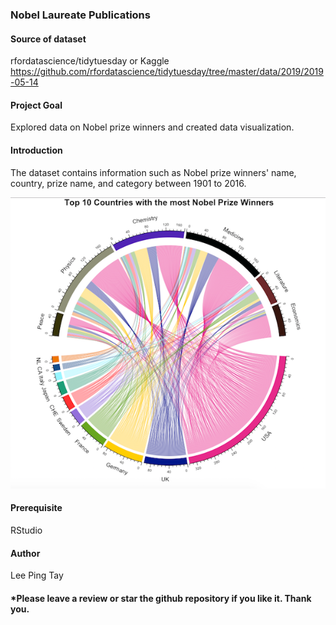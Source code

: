 ### Nobel Laureate Publications

#### Source of dataset 
rfordatascience/tidytuesday or Kaggle https://github.com/rfordatascience/tidytuesday/tree/master/data/2019/2019-05-14

#### Project Goal 
Explored data on Nobel prize winners and created data visualization.

#### Introduction
The dataset contains information such as Nobel prize winners' name, country, prize name, and 
category between 1901 to 2016.

![](Top10NobelPrize_countries.png)

#### Prerequisite
RStudio

#### Author
Lee Ping Tay

#### *Please leave a review or star the github repository if you like it. Thank you.
